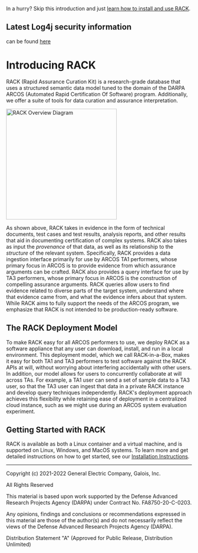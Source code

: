 In a hurry? Skip this introduction and just [learn how to install and use RACK](https://github.com/ge-high-assurance/RACK/wiki).

## Latest **Log4j security information** 

can be found [here](https://github.com/ge-high-assurance/RACK/wiki#log4j-security-update)

# Introducing RACK

RACK (Rapid Assurance Curation Kit) is a research-grade database that uses a structured semantic data model tuned to the domain of the DARPA ARCOS (Automated Rapid Certification Of Software) program. Additionally, we offer a suite of tools for data curation and assurance interpretation.

<img src="https://github.com/ge-high-assurance/RACK/wiki/images/RACK_cartoon.jpg" alt="RACK Overview Diagram" width="300" align="middle">

As shown above, RACK takes in evidence in the form of technical documents, test cases and test results, analysis reports, and other results that aid in documenting certification of complex systems. RACK also takes as input the _provenance_ of that data, as well as its relationship to the _structure_ of the relevant system. Specifically, RACK provides a data ingestion interface primarily for use by ARCOS TA1 performers, whose primary focus in ARCOS is to provide evidence from which assurance arguments can be crafted. RACK also provides a query interface for use by TA3 performers, whose primary focus in ARCOS is the construction of compelling assurance arguments. RACK queries allow users to find evidence related to diverse parts of the target system, understand where that evidence came from, and what the evidence infers about that system. While RACK aims to fully support the needs of the ARCOS program, we emphasize that RACK is not intended to be production-ready software.

## The RACK Deployment Model

To make RACK easy for all ARCOS performers to use, we deploy RACK as a software appliance that any user can download, install, and run in a local environment. This deployment model, which we call RACK-in-a-Box, makes it easy for both TA1 and TA3 performers to test software against the RACK APIs at will, without worrying about interfering accidentally with other users. In addition, our model allows for users to concurrently collaborate at will across TAs. For example, a TA1 user can send a set of sample data to a TA3 user, so that the TA3 user can ingest that data in a private RACK instance and develop query techniques independently. RACK's deployment approach achieves this flexibility while retaining ease of deployment in a centralized cloud instance, such as we might use during an ARCOS system evaluation experiment.

## Getting Started with RACK

RACK is available as both a Linux container and a virtual machine, and is supported on Linux, Windows, and MacOS systems. To learn more and get detailed instructions on how to get started, see our [Installation Instructions](https://github.com/ge-high-assurance/RACK/wiki/Home#installation-instructions).

---
Copyright (c) 2021-2022 General Electric Company, Galois, Inc.

All Rights Reserved

This material is based upon work supported by the Defense Advanced Research Projects Agency (DARPA) under Contract No. FA8750-20-C-0203.

Any opinions, findings and conclusions or recommendations expressed in this material are those of the author(s) and do not necessarily reflect the views of the Defense Advanced Research Projects Agency (DARPA).

Distribution Statement "A" (Approved for Public Release, Distribution Unlimited)
